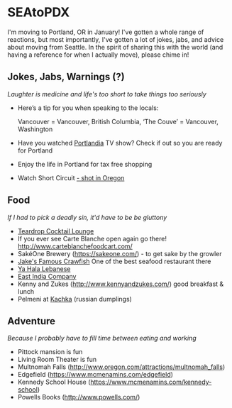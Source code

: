 # SEAtoPDX
I'm moving to Portland, OR in January! 
I've gotten a whole range of reactions, but most importantly, I've gotten a lot of jokes, jabs, and advice about moving from Seattle. In the spirit of sharing this with the world (and having a reference for when I actually move), please chime in!

## Jokes, Jabs, Warnings (?)
_Laughter is medicine and life's too short to take things too seriously_
* Here’s a tip for you when speaking to the locals:

  Vancouver = Vancouver, British Columbia, ‘The Couve’ = Vancouver, Washington
  
* Have you watched [Portlandia](http://www.imdb.com/title/tt1780441/) TV show? Check if out so you are ready for Portland
* Enjoy the life in Portland for tax free shopping 
* Watch Short Circuit [- shot in Oregon](https://www.youtube.com/watch?v=23_642IALG8)

## Food 
_If I had to pick a deadly sin, it'd have to be be gluttony_
* [Teardrop Cocktail Lounge](https://www.yelp.com/biz/teardrop-cocktail-lounge-portland?adjust_creative=bing&utm_campaign=yelp_feed&utm_medium=feed_v2&utm_source=bing)
* If you ever see Carte Blanche open again go there!  http://www.carteblanchefoodcart.com/
* SakéOne Brewery (https://sakeone.com/) - to get sake by the growler
* [Jake's Famous Crawfish](http://www.mccormickandschmicks.com/locations/portland-oregon/portland-oregon/sw12thave.aspx) One of the best seafood restaurant there
* [Ya Hala Lebanese](http://yahalarestaurant.com/) 
* [East India Company](http://eicpdx.com/)
* Kenny and Zukes (http://www.kennyandzukes.com/) good breakfast & lunch
* Pelmeni at [Kachka](http://kachkapdx.com/) (russian dumplings)


## Adventure 
_Because I probably have to fill time between eating and working_
* Pittock mansion is fun
* Living Room Theater is fun
* Multnomah Falls (http://www.oregon.com/attractions/multnomah_falls)
* Edgefield (https://www.mcmenamins.com/edgefield)
* Kennedy School House (https://www.mcmenamins.com/kennedy-school)
* Powells Books (http://www.powells.com/)
